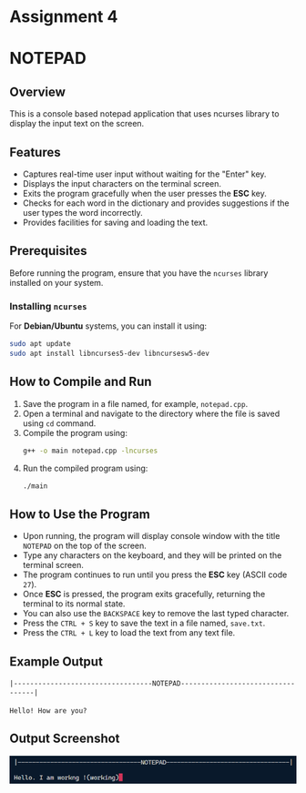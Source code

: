 # Assignment 4
# NOTEPAD

## Overview
This is a console based notepad application that uses ncurses library to display the input text on the screen.

## Features
- Captures real-time user input without waiting for the "Enter" key.
- Displays the input characters on the terminal screen.
- Exits the program gracefully when the user presses the **ESC** key.
- Checks for each word in the dictionary and provides suggestions if the user types the word incorrectly.
- Provides facilities for saving and loading the text.

## Prerequisites
Before running the program, ensure that you have the `ncurses` library installed on your system.

### Installing `ncurses`
For **Debian/Ubuntu** systems, you can install it using:
```bash
sudo apt update
sudo apt install libncurses5-dev libncursesw5-dev
```

## How to Compile and Run
1. Save the program in a file named, for example, `notepad.cpp`.
2. Open a terminal and navigate to the directory where the file is saved using `cd` command.
3. Compile the program using:
    ```bash
    g++ -o main notepad.cpp -lncurses
    ```
4. Run the compiled program using:
    ```bash
    ./main
    ```

## How to Use the Program
- Upon running, the program will display console window with the title `NOTEPAD` on the top of the screen.
- Type any characters on the keyboard, and they will be printed on the terminal screen.
- The program continues to run until you press the **ESC** key (ASCII code `27`).
- Once **ESC** is pressed, the program exits gracefully, returning the terminal to its normal state.
- You can also use the `BACKSPACE` key to remove the last typed character.
- Press the `CTRL + S` key to save the text in a file named, `save.txt`.
- Press the `CTRL + L` key to load the text from any text file.

## Example Output
```
|----------------------------------NOTEPAD----------------------------------|

Hello! How are you?
```

## Output Screenshot
![Output Screenshot](screenshots/output.png)
